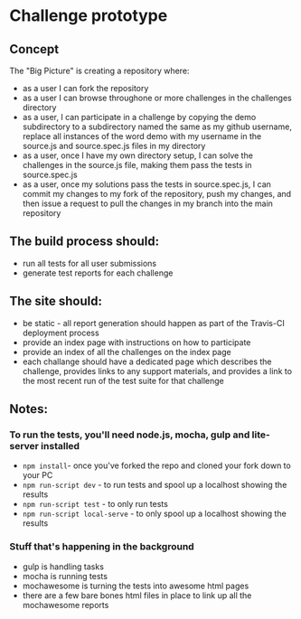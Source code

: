 # Challenge prototype

## Concept
The "Big Picture" is creating a repository where:

* as a user I can fork the repository
* as a user I can browse throughone or more challenges in the challenges directory
* as a user, I can participate in a challenge by copying the demo subdirectory to a subdirectory named the same as my github username, replace all instances of the word demo with my username in the source.js and source.spec.js files in my directory
* as a user, once I have my own directory setup, I can solve the challenges in the source.js file, making them pass the tests in source.spec.js
* as a user, once my solutions pass the tests in source.spec.js, I can commit my changes to my fork of the repository, push my changes, and then issue a request to pull the changes in my branch into the main repository

## The build process should:

* run all tests for all user submissions
* generate test reports for each challenge

## The site should:

* be static - all report generation should happen as part of the Travis-CI deployment process
* provide an index page with instructions on how to participate
* provide an index of all the challenges on the index page
* each challange should have a dedicated page which describes the challenge, provides links to any support materials, and provides a link to the most recent run of the test suite for that challenge


## Notes:

### To run the tests, you'll need node.js, mocha, gulp and lite-server installed    

* `npm install`- once you've forked the repo and cloned your fork down to your PC    
* `npm run-script dev` - to run tests and spool up a localhost showing the results
* `npm run-script test` - to only run tests
* `npm run-script local-serve` - to only spool up a localhost showing the results

### Stuff that's happening in the background

* gulp is handling tasks
* mocha is running tests
* mochawesome is turning the tests into awesome html pages
* there are a few bare bones html files in place to link up all the mochawesome reports